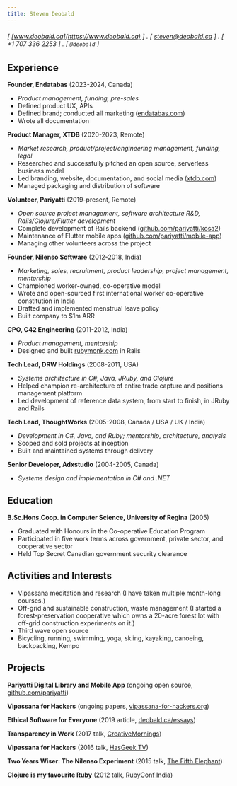 ```yaml
---
title: Steven Deobald
---
```


###### [ [www.deobald.ca](https://www.deobald.ca) ] . [ steven@deobald.ca ] . [ +1 707 336 2253 ] . [ `@deobald` ]

Experience
----------

**Founder, Endatabas** (2023-2024, Canada)

- _Product management, funding, pre-sales_
- Defined product UX, APIs
- Defined brand; conducted all marketing ([endatabas.com](https://www.endatabas.com))
- Wrote all documentation

**Product Manager, XTDB** (2020-2023, Remote)

- _Market research, product/project/engineering management, funding, legal_
- Researched and successfully pitched an open source, serverless business model
- Led branding, website, documentation, and social media ([xtdb.com](https://xtdb.com))
- Managed packaging and distribution of software

**Volunteer, Pariyatti** (2019-present, Remote)

- _Open source project management, software architecture R&D, Rails/Clojure/Flutter development_
- Complete development of Rails backend ([github.com/pariyatti/kosa2](https://github.com/pariyatti/kosa2))
- Maintenance of Flutter mobile apps ([github.com/pariyatti/mobile-app](https://github.com/pariyatti/mobile-app))
- Managing other volunteers across the project

**Founder, Nilenso Software** (2012-2018, India)

- _Marketing, sales, recruitment, product leadership, project management, mentorship_
- Championed worker-owned, co-operative model
- Wrote and open-sourced first international worker co-operative constitution in India
- Drafted and implemented menstrual leave policy
- Built company to $1m ARR

**CPO, C42 Engineering** (2011-2012, India)

- _Product management, mentorship_
- Designed and built [rubymonk.com](https://rubymonk.com) in Rails

**Tech Lead, DRW Holdings** (2008-2011, USA)

- _Systems architecture in C#, Java, JRuby, and Clojure_
- Helped champion re-architecture of entire trade capture and positions management platform
- Led development of reference data system, from start to finish, in JRuby and Rails

**Tech Lead, ThoughtWorks** (2005-2008, Canada / USA / UK / India)

- _Development in C#, Java, and Ruby; mentorship, architecture, analysis_
- Scoped and sold projects at inception
- Built and maintained systems through delivery

**Senior Developer, Adxstudio** (2004-2005, Canada)

- _Systems design and implementation in C# and .NET_

Education
---------

**B.Sc.Hons.Coop. in Computer Science, University of Regina** (2005)

- Graduated with Honours in the Co-operative Education Program
- Participated in five work terms across government, private sector, and cooperative sector
- Held Top Secret Canadian government security clearance

Activities and Interests
------------------------

- Vipassana meditation and research (I have taken multiple month-long courses.)
- Off-grid and sustainable construction, waste management (I started a forest-preservation cooperative which owns a 20-acre forest lot with off-grid construction experiments on it.)
- Third wave open source
- Bicycling, running, swimming, yoga, skiing, kayaking, canoeing, backpacking, Kempo

Projects
--------

**Pariyatti Digital Library and Mobile App**
(ongoing open source, [github.com/pariyatti](https://github.com/pariyatti/))

**Vipassana for Hackers**
(ongoing papers, [vipassana-for-hackers.org](https://www.vipassana-for-hackers.org/))

**Ethical Software for Everyone**
(2019 article, [deobald.ca/essays](https://www.deobald.ca/essays/2019-11-28-ethical-software-for-everyone/))

**Transparency in Work**
(2017 talk, [CreativeMornings](https://www.youtube.com/watch?v=0sUMbqdHhME))

**Vipassana for Hackers**
(2016 talk, [HasGeek TV](https://www.youtube.com/watch?v=1BWYqHbF00c))

**Two Years Wiser: The Nilenso Experiment**
(2015 talk, [The Fifth Elephant](https://www.youtube.com/watch?v=b7K3E1Q_MBk))

**Clojure is my favourite Ruby**
(2012 talk, [RubyConf India](https://www.youtube.com/watch?v=PCdEbUBk6a0))
